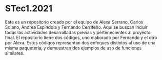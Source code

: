 # STec1.2021
Este es un repositorio creado por el equipo de Alexa Serrano, Carlos Solano, Andrea Espíndola y Fernando Cerriteño. 
Aquí se buscan incluir todas las actividades desarrolladas previas y pertenecientes al proyecto final.
El repositorio tiene dos códigos, uno elaborado por Fernando y el otro por Alexa. Estos códigos representan dos enfoques distintos al uso de una misma paquetería, y demuestran dos ejemplos de uso de funciones similares.
